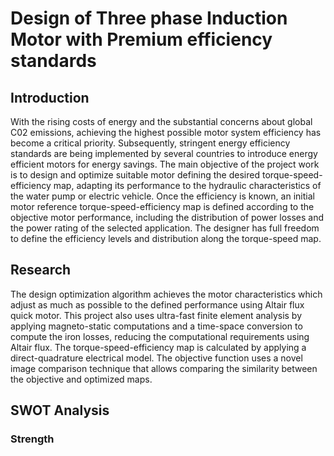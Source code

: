 # Design of Three phase Induction Motor with Premium efficiency standards

## Introduction
With the rising costs of energy and the substantial concerns
about global C02 emissions, achieving the highest possible
motor system efficiency has become a critical priority.
Subsequently, stringent energy efficiency standards are being
implemented by several countries to introduce energy efficient
motors for energy savings.
The main objective of the project work is to design and optimize suitable motor defining the desired torque-speed-efficiency map,
adapting its performance to the hydraulic characteristics of the water pump or electric vehicle. 
Once the efficiency is known, an initial motor reference torque-speed-efficiency map is defined according to the objective motor performance, 
including the distribution of power losses and the power rating of the selected application.
The designer has full freedom to define the efficiency levels and distribution along the torque-speed map. 

## Research
The design optimization algorithm achieves the motor characteristics which adjust as much as possible to the defined performance using Altair flux quick motor. 
This project also uses ultra-fast finite element analysis by applying magneto-static computations and a time-space conversion to compute the iron losses,
reducing the computational requirements using Altair flux.
The torque-speed-efficiency map is calculated by applying a direct-quadrature electrical model.
The objective function uses a novel image comparison technique that allows comparing the similarity between the objective and optimized maps. 

## SWOT Analysis

### Strength

